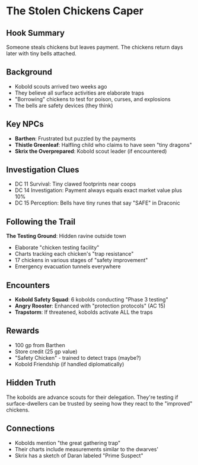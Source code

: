 # The Stolen Chickens Caper

## Hook Summary
Someone steals chickens but leaves payment. The chickens return days later with tiny bells attached.

## Background
- Kobold scouts arrived two weeks ago
- They believe all surface activities are elaborate traps
- "Borrowing" chickens to test for poison, curses, and explosions
- The bells are safety devices (they think)

## Key NPCs
- **Barthen**: Frustrated but puzzled by the payments
- **Thistle Greenleaf**: Halfling child who claims to have seen "tiny dragons"
- **Skrix the Overprepared**: Kobold scout leader (if encountered)

## Investigation Clues
- DC 11 Survival: Tiny clawed footprints near coops
- DC 14 Investigation: Payment always equals exact market value plus 10%
- DC 15 Perception: Bells have tiny runes that say "SAFE" in Draconic

## Following the Trail
**The Testing Ground**: Hidden ravine outside town
- Elaborate "chicken testing facility"
- Charts tracking each chicken's "trap resistance"
- 17 chickens in various stages of "safety improvement"
- Emergency evacuation tunnels everywhere

## Encounters
- **Kobold Safety Squad**: 6 kobolds conducting "Phase 3 testing"
- **Angry Rooster**: Enhanced with "protection protocols" (AC 15)
- **Trapstorm**: If threatened, kobolds activate ALL the traps

## Rewards
- 100 gp from Barthen
- Store credit (25 gp value)
- "Safety Chicken" - trained to detect traps (maybe?)
- Kobold Friendship (if handled diplomatically)

## Hidden Truth
The kobolds are advance scouts for their delegation. They're testing if surface-dwellers can be trusted by seeing how they react to the "improved" chickens.

## Connections
- Kobolds mention "the great gathering trap"
- Their charts include measurements similar to the dwarves'
- Skrix has a sketch of Daran labeled "Prime Suspect"